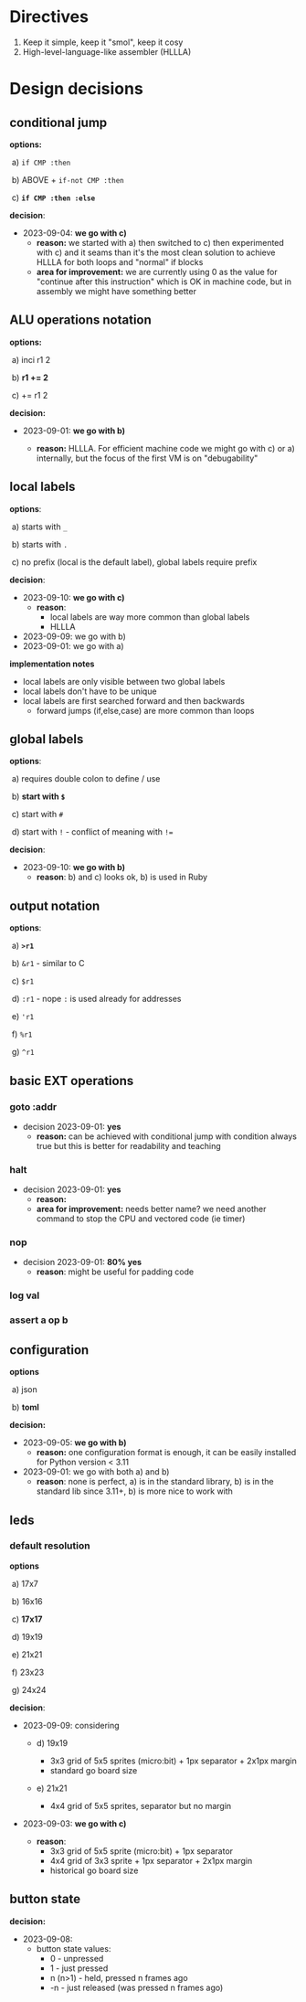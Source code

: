 # Directives

1) Keep it simple, keep it "smol", keep it cosy
2) High-level-language-like assembler (HLLLA)



# Design decisions



## conditional jump

**options:**

​	a)  `if CMP :then`

​	b) ABOVE + `if-not CMP :then`

​	c) **`if CMP :then :else`**

**decision**:

- 2023-09-04: **we go with c)**
  - **reason:** we started with a) then switched to c) then experimented with c) and it seams than it's the most clean solution to achieve HLLLA for both loops and "normal" if blocks
  - **area for improvement:** we are currently using 0 as the value for "continue after this instruction" which is OK in machine code, but in assembly we might have something better



## ALU operations notation

**options:**

​	a) inci r1 2

​	b) **r1 += 2**

​	c) += r1 2

**decision:**

- 2023-09-01: **we go with b)**

  - **reason:** HLLLA. For efficient machine code we might go with c) or a) internally, but the focus of the first VM is on "debugability"

    

## local labels

**options**:

​	a) starts with `_`

​	b) starts with `.`

​	c) no prefix (local is the default label), global labels require prefix



**decision**:

- 2023-09-10: **we go with c)**
  - **reason**:
    - local labels are way more common than global labels
    - HLLLA
- 2023-09-09: we go with b)
- 2023-09-01: we go with a)



**implementation notes**

- local labels are only visible between two global labels
- local labels don't have to be unique
- local labels are first searched forward and then backwards
  - forward jumps (if,else,case) are more common than loops



## global labels

**options**:

​	a) requires double colon to define / use

​	b) **start with `$`**

​	c) start with `#`

​	d) start with `!` - conflict of meaning with `!=`

**decision**:

- 2023-09-10: **we go with b)**
  - **reason**: b) and c) looks ok, b) is used in Ruby



## output notation

**options**:

​	a) **`>r1`**

​	b) `&r1` - similar to C

​	c) `$r1`

​	d) `:r1` - nope `:` is used already for addresses

​	e) `'r1`

​	f) `%r1`

​	g) `^r1`





## basic EXT operations

### goto :addr

- decision 2023-09-01: **yes**
  - **reason:** can be achieved with conditional jump with condition always true but this is better for readability and teaching

### halt

- decision 2023-09-01: **yes**
  - **reason:** 
  - **area for improvement:** needs better name? we need another command to stop the CPU and vectored code (ie timer)

### nop

- decision 2023-09-01: **80% yes**
  - **reason**: might be useful for padding code

### log val

### assert a op b





## configuration

**options**

​	a) json

​	b) **toml**

**decision:**

- 2023-09-05: **we go with b)**
  - **reason:** one configuration format is enough, it can be easily installed for Python version < 3.11
- 2023-09-01: we go with both a) and b)
  - **reason**: none is perfect, a) is in the standard library, b)  is in the standard lib since 3.11+, b) is more nice to work with



## leds



### default resolution

**options**

​	a) 17x7

​	b) 16x16

​	c) **17x17**

​	d) 19x19

​	e) 21x21	

​	f) 23x23

​	g) 24x24

**decision**:

- 2023-09-09: considering
  - d) 19x19
    - 3x3 grid of 5x5 sprites (micro:bit) + 1px separator + 2x1px margin
    - standard go board size

  - e) 21x21
    - 4x4 grid of 5x5 sprites, separator but no margin

- 2023-09-03: **we go with c)**
  - **reason**:
    - 3x3 grid of 5x5 sprite (micro:bit) + 1px separator
    - 4x4 grid of 3x3 sprite + 1px separator + 2x1px margin
    - historical go board size



## button state

**decision:**

- 2023-09-08:
  - button state values:
    - 0 - unpressed
    - 1 - just pressed
    - n (n>1) - held, pressed n frames ago
    - -n - just released (was pressed n frames ago)
